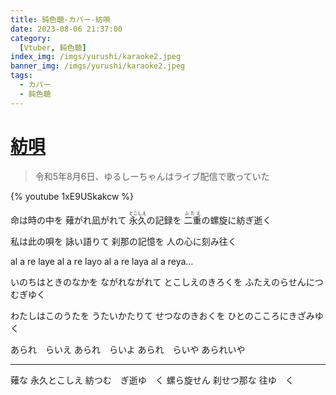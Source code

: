 ```yaml
---
title: 鈍色聴-カバー-紡唄
date: 2023-08-06 21:37:00
category:
  [Vtuber, 鈍色聴]
index_img: /imgs/yurushi/karaoke2.jpeg
banner_img: /imgs/yurushi/karaoke2.jpeg
tags:
  - カバー
  - 鈍色聴
---
```


<script src='/js/diy/resize-ifram.js'></script>

# [紡唄](https://www.nicovideo.jp/watch/nm6053623)

> 令和5年8月6日、ゆるしーちゃんはライブ配信で歌っていた

{% youtube 1xE9USkakcw %}

命は時の中を
薙がれ凪がれて
<ruby>永久<rt>とこしえ</rt>の記録を</ruby>
<ruby>二重<rt>ふたえ</rt>の螺旋に紡ぎ逝く</ruby>

私は此の唄を
詠い語りて
刹那の記憶を
人の心に刻み往く

al a re laye
al a re layo
al a re laya
al a reya…

いのちはときのなかを
ながれながれて
とこしえのきろくを
ふたえのらせんにつむぎゆく

わたしはこのうたを
うたいかたりて
せつなのきおくを
ひとのこころにきざみゆく

あられ　らいえ
あられ　らいよ
あられ　らいや
あられいや

- - -

薙な
永久とこしえ
紡つむ　ぎ逝ゆ　く
螺ら旋せん
刹せつ那な
往ゆ　く
